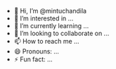 - 👋 Hi, I’m @mintuchandila
- 👀 I’m interested in ...
- 🌱 I’m currently learning ...
- 💞️ I’m looking to collaborate on ...
- 📫 How to reach me ...
- 😄 Pronouns: ...
- ⚡ Fun fact: ...

<!---
mintuchandila/mintuchandila is a ✨ special ✨ repository because its `README.md` (this file) appears on your GitHub profile.
You can click the Preview link to take a look at your changes.
--->
